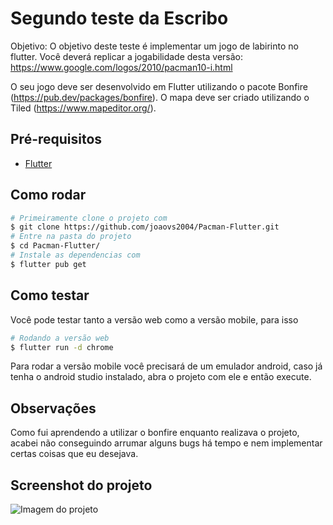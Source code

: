 # Segundo teste da Escribo

Objetivo: O objetivo deste teste é implementar um jogo de labirinto no flutter. Você deverá replicar a jogabilidade desta versão: https://www.google.com/logos/2010/pacman10-i.html

O seu jogo deve ser desenvolvido em Flutter utilizando o pacote Bonfire (https://pub.dev/packages/bonfire). O mapa deve ser criado utilizando o Tiled (https://www.mapeditor.org/).

## Pré-requisitos


- [Flutter](https://docs.flutter.dev/get-started/install)

## Como rodar

```bash
# Primeiramente clone o projeto com
$ git clone https://github.com/joaovs2004/Pacman-Flutter.git
# Entre na pasta do projeto
$ cd Pacman-Flutter/
# Instale as dependencias com
$ flutter pub get
```

## Como testar

Você pode testar tanto a versão web como a versão mobile, para isso

```bash
# Rodando a versão web
$ flutter run -d chrome
```

Para rodar a versão mobile você precisará de um emulador android, caso já tenha o android studio instalado, abra o projeto com ele e então execute.

## Observações

Como fui aprendendo a utilizar o bonfire enquanto realizava o projeto, acabei não conseguindo arrumar alguns bugs há tempo e nem implementar certas coisas que eu desejava.


## Screenshot do projeto
![Imagem do projeto](https://i.postimg.cc/T3qzMXkb/projeto.png "Imagem do projeto")
